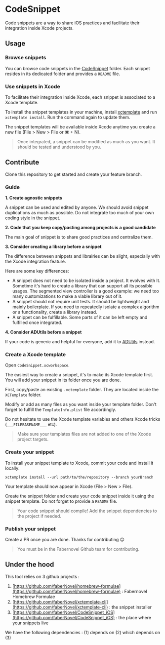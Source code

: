 #  CodeSnippet

Code snippets are a way to share iOS practices and facilitate their integration inside Xcode projects.

## Usage

### Browse snippets

You can browse code snippets in the [CodeSnippet](https://github.com/faberNovel/CodeSnippet_iOS/tree/master/CodeSnippet) folder. Each snippet resides in its dedicated folder and provides a `README` file.

### Use snippets in Xcode

To facilitate their integration inside Xcode, each snippet is associated to a Xcode template.

To install the snippet templates in your machine, install [xctemplate](https://github.com/faberNovel/xctemplate-cli) and run `xctemplate install`. Run the command again to update them.

The snippet templates will be available inside Xcode anytime you create a new file (File > New > File or ⌘ + N).

> Once integrated, a snippet can be modified as much as you want. It should be tested and understood by you.

## Contribute

Clone this repository to get started and create your feature branch.

### Guide

**1. Create agnostic snippets**

A snippet can be used and edited by anyone. We should avoid snippet duplications as much as possible. Do not integrate too much of your own coding style in the snippet.

**2. Code that you keep copy/pasting among projects is a good candidate**

The main goal of snippet is to share good practices and centralize them.

**3. Consider creating a library before a snippet**

The difference between snippets and librairies can be slight, especially with the Xcode integration feature.

Here are some key differences:

- A snippet does not need to be isolated inside a project. It evolves with It. Sometime it's hard to create a library that can support all its possible usages. The segmented view controller is a good example: we need too many customizations to make a viable library out of it.
- A snippet should not require unit tests. It should be lightweight and mainly boilerplate. If you need to repeatedly isolate a complex algorithm or a functionality, create a library instead.
- A snippet can be fulfillable. Some parts of it can be left empty and fulfilled once integrated.

**4. Consider ADUtils before a snippet**

If your code is generic and helpful for everyone, add it to [ADUtils](https://github.com/applidium/ADUtils) instead.

### Create a Xcode template

Open `CodeSnippet.xcworkspace`.

The easiest way to create a snippet, it's to make its Xcode template first. You will add your snippet in its folder once you are done.

First, copy/paste an existing `.xctemplate` folder. They are located inside the `XCTemplate` folder.

Modify or add as many files as you want inside your template folder. Don't forget to fulfill the `TemplateInfo.plist` file accordingly.

Do not hesitate to use the Xcode template variables and others Xcode tricks (`___FILEBASENAME___` etc).

> Make sure your templates files are not added to one of the Xcode project targets.

### Create your snippet

To install your snippet template to Xcode, commit your code and install it locally:

`xctemplate install --url path/to/the/repository --branch yourBranch`

Your template should now appear in Xcode (File > New > File).

Create the snippet folder and create your code snippet inside it using the snippet template. Do not forget to provide a `README` file.

> Your code snippet should compile! Add the snippet dependencies to the project if needed.

### Publish your snippet

Create a PR once you are done. Thanks for contributing 😊

> You must be in the Fabernovel Github team for contributing.

## Under the hood

This tool relies on 3 github projects :

1. [https://github.com/faberNovel/homebrew-formulae](https://github.com/faberNovel/homebrew-formulae) : Fabernovel Homebrew Formulae
2. [https://github.com/faberNovel/xctemplate-cli](https://github.com/faberNovel/xctemplate-cli) : the snippet installer
3. [https://github.com/faberNovel/CodeSnippet_iOS](https://github.com/faberNovel/CodeSnippet_iOS) : the place where your snippets live

We have the following dependencies : (1) depends on (2) which depends on (3)
